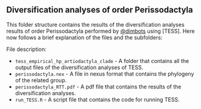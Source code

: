 Diversification analyses of order Perissodactyla
--------------

This folder structure contains the results of the diversification analyses results of order Perissodactyla
performed by [@dimbots](http://github.com/dimbots) using [TESS].
Here now follows a brief explanation of the files and the subfolders:

File description:

- `tess_empirical_hp_artiodactyla_clade` - A folder that contains all the output files of the diversification analyses of TESS.
- `perissodactyla.nex` - A file in nexus format that contains the phylogeny of the related group.
- `perissodactyla_RTT.pdf` - A pdf file that contains the results of the diversification analyses.
- `run_TESS.R` - A script file that contains the code for running TESS.
